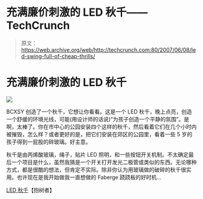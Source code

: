 # 充满廉价刺激的 LED 秋千——TechCrunch

> 原文：<https://web.archive.org/web/http://techcrunch.com:80/2007/06/08/led-swing-full-of-cheap-thrills/>

# 充满廉价刺激的 LED 秋千

![](img/8d74f86329fd73273799fbdd098ed784.png)

BCXSY 创造了一个秋千，它想让你看看。这是一个 LED 秋千，晚上点亮，创造一个舒缓的环境光线，可能(用设计师的话说)“为孩子创造一个平静的氛围”。是啊，太棒了。你在市中心的公园安装四个这样的秋千，然后看着它们在几个小时内被摧毁，怎么样？或者更好的是，把它们安装在郊区的公园里，看着一些 5 岁的孩子得到一屁股的碎玻璃。好主意。

秋千是由丙烯酸玻璃，绳子，贴片 LED 照明，和一些按钮开关机制。不太确定最后一个项目是什么，虽然我猜是一个开关打开发光二极管或类似的东西。无论哪种方式，都是很酷的想法，但肯定不实际。除非你认为用玻璃做的破碎的秋千很实用。也许现在是我开始做我一直想做的 Faberge 跷跷板的好时机…

[LED 秋千](https://web.archive.org/web/20201028230330/http://www.treehugger.com/files/2007/06/led_swing.php)【抱树者】